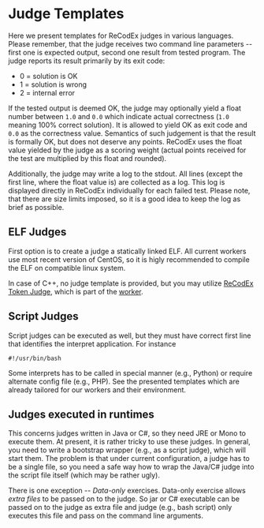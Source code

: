# Judge Templates

Here we present templates for ReCodEx judges in various languages. Please remember, that the judge receives two command line parameters -- first one is expected output, second one result from tested program. The judge reports its result primarily by its exit code:

* 0 = solution is OK
* 1 = solution is wrong
* 2 = internal error

If the tested output is deemed OK, the judge may optionally yield a float number between `1.0` and `0.0` which indicate actual correctness (`1.0` meaning 100% correct solution). It is allowed to yield OK as exit code and `0.0` as the correctness value. Semantics of such judgement is that the result is formally OK, but does not deserve any points. ReCodEx uses the float value yielded by the judge as a scoring weight (actual points received for the test are multiplied by this float and rounded).

Additionally, the judge may write a log to the stdout. All lines (except the first line, where the float value is) are collected as a log. This log is displayed directly in ReCodEx individually for each failed test. Please note, that there are size limits imposed, so it is a good idea to keep the log as brief as possible.


## ELF Judges

First option is to create a judge a statically linked ELF. All current workers use most recent version of CentOS, so it is higly recommended to compile the ELF on compatible linux system.

In case of C++, no judge template is provided, but you may utilize [ReCodEx Token Judge](https://github.com/ReCodEx/worker/tree/master/judges/recodex_token_judge), which is part of the [worker](https://github.com/ReCodEx/worker).


## Script Judges

Script judges can be executed as well, but they must have correct first line that identifies the interpret application. For instance
```
#!/usr/bin/bash
```

Some interprets has to be called in special manner (e.g., Python) or require alternate config file (e.g., PHP). See the presented templates which are already tailored for our workers and their environment.


## Judges executed in runtimes

This concerns judges written in Java or C#, so they need JRE or Mono to execute them. At present, it is rather tricky to use these judges. In general, you need to write a bootstrap wrapper (e.g., as a script judge), which will start them. The problem is that under current configuration, a judge has to be a single file, so you need a safe way how to wrap the Java/C# judge into the script file itself (which may be rather ugly).

There is one exception -- *Data-only* exercises. Data-only exercise allows *extra files* to be passed on to the judge. So jar or C# executable can be passed on to the judge as extra file and judge (e.g., bash script) only executes this file and pass on the command line arguments.
